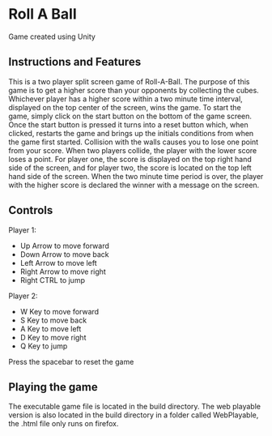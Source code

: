 # Roll A Ball
Game created using Unity

## Instructions and Features
This is a two player split screen game of Roll-A-Ball. The purpose of this game is to get a higher score than your opponents by collecting the cubes. Whichever player has a higher score within a two minute time interval, displayed on the top center of the screen, wins the game.
To start the game, simply click on the start button on the bottom of the game screen.
Once the start button is pressed it turns into a reset button which, when clicked, restarts the game and brings up the initials conditions from when the game first started.
Collision with the walls causes you to lose one point from your score.
When two players collide, the player with the lower score loses a point.
For player one, the score is displayed on the top right hand side of the screen, and for player two, the score is located on the top left hand side of the screen.
When the two minute time period is over, the player with the higher score is declared the winner with a message on the screen.

## Controls
Player 1:
- Up Arrow to move forward
- Down Arrow to move back
- Left Arrow to move left
- Right Arrow to move right
- Right CTRL to jump

Player 2:
- W Key to move forward
- S Key to move back
- A Key to move left
- D Key to move right
- Q Key to jump

Press the spacebar to reset the game

## Playing the game
The executable game file is located in the build directory.
The web playable version is also located in the build directory
in a folder called WebPlayable, the .html file only runs on firefox.